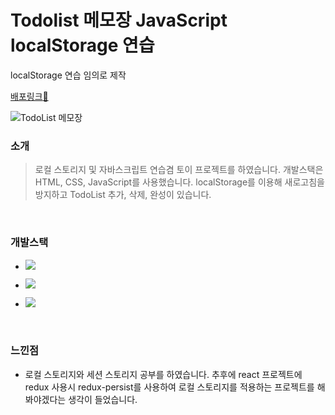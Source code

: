# Todolist 메모장 JavaScript localStorage 연습

localStorage 연습 임의로 제작

[배포링크:elephant:](https://chuhoon.github.io/TodolistMemo/)

![TodoList 메모장]()

### 소개

> 로컬 스토리지 및 자바스크립트 연습겸 토이 프로젝트를 하였습니다. 개발스택은 HTML, CSS, JavaScript를 사용했습니다. localStorage를 이용해 새로고침을 방지하고 TodoList 추가, 삭제, 완성이 있습니다.

<br>

### 개발스택

-   <img src="https://img.shields.io/badge/HTML5-E34F26?style=flat-square&logo=HTML5&logoColor=white"/></a>

-   <img src="https://img.shields.io/badge/CSS3-1572B6?style=flat-square&logo=CSS3&logoColor=white"/></a>

-   <img src="https://img.shields.io/badge/Javascript-ffb13b?style=flat-square&logo=javascript&logoColor=white"/>

<br>

### 느낀점

-   로컬 스토리지와 세션 스토리지 공부를 하였습니다. 추후에 react 프로젝트에 redux 사용시 redux-persist를 사용하여 로컬 스토리지를 적용하는 프로젝트를 해봐야겠다는 생각이 들었습니다.
